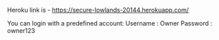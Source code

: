 Heroku link is - https://secure-lowlands-20144.herokuapp.com/

You can login with a predefined account: 
Username : Owner
Password : owner123